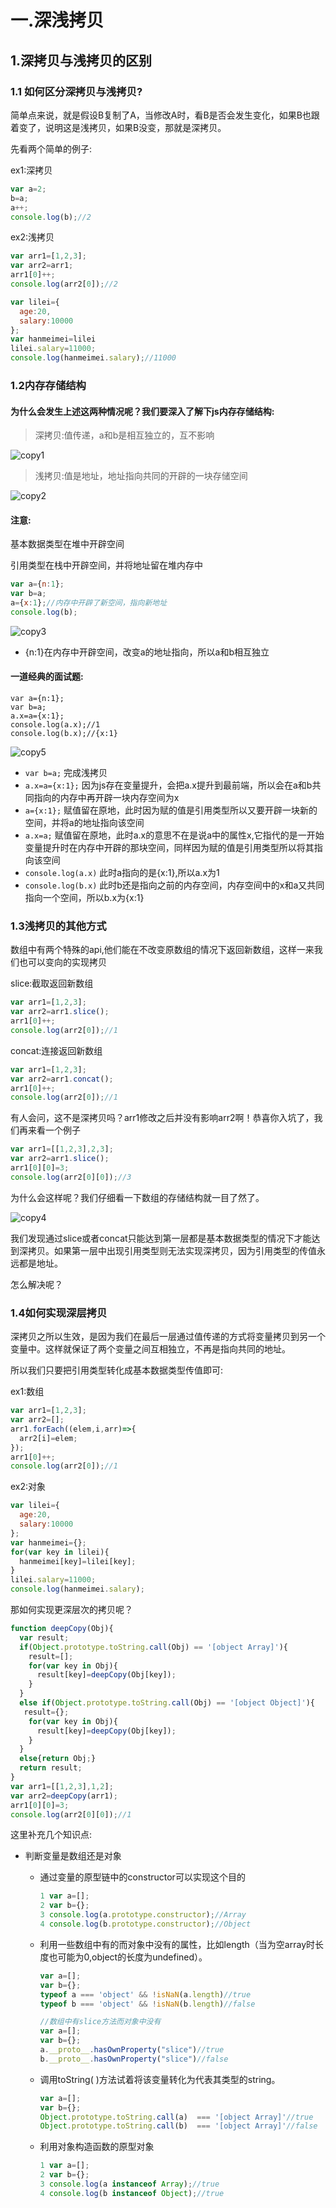 # 一.深浅拷贝

## 1.深拷贝与浅拷贝的区别

### 1.1 如何区分深拷贝与浅拷贝?

简单点来说，就是假设B复制了A，当修改A时，看B是否会发生变化，如果B也跟着变了，说明这是浅拷贝，如果B没变，那就是深拷贝。

先看两个简单的例子:

ex1:深拷贝
```javascript
var a=2;
b=a;
a++;
console.log(b);//2
```

ex2:浅拷贝
```javascript
var arr1=[1,2,3];
var arr2=arr1;
arr1[0]++;
console.log(arr2[0]);//2

var lilei={
  age:20,
  salary:10000
};
var hanmeimei=lilei
lilei.salary=11000;
console.log(hanmeimei.salary);//11000
```
### 1.2内存存储结构

#### 为什么会发生上述这两种情况呢？我们要深入了解下js内存存储结构:

> 深拷贝:值传递，a和b是相互独立的，互不影响

![copy1](https://hansu-1253325863.cos.ap-shanghai.myqcloud.com/newblog/markdown/js-img/copy1.png)

> 浅拷贝:值是地址，地址指向共同的开辟的一块存储空间

![copy2](https://hansu-1253325863.cos.ap-shanghai.myqcloud.com/newblog/markdown/js-img/copy2.png)

#### 注意:

基本数据类型在堆中开辟空间

引用类型在栈中开辟空间，并将地址留在堆内存中

```javascript
var a={n:1};
var b=a;
a={x:1};//内存中开辟了新空间，指向新地址
console.log(b);
```

![copy3](https://hansu-1253325863.cos.ap-shanghai.myqcloud.com/newblog/markdown/js-img/copy3.png)

* {n:1}在内存中开辟空间，改变a的地址指向，所以a和b相互独立


#### 一道经典的面试题:

```
var a={n:1};
var b=a;
a.x=a={x:1};
console.log(a.x);//1
console.log(b.x);//{x:1}
```

![copy5](https://hansu-1253325863.cos.ap-shanghai.myqcloud.com/newblog/markdown/js-img/copy5.png)

* `var b=a;` 完成浅拷贝
* `a.x=a={x:1};` 因为js存在变量提升，会把a.x提升到最前端，所以会在a和b共同指向的内存中再开辟一块内存空间为x
* `a={x:1};` 赋值留在原地，此时因为赋的值是引用类型所以又要开辟一块新的空间，并将a的地址指向该空间
* `a.x=a;` 赋值留在原地，此时a.x的意思不在是说a中的属性x,它指代的是一开始变量提升时在内存中开辟的那块空间，同样因为赋的值是引用类型所以将其指向该空间
* `console.log(a.x)` 此时a指向的是{x:1},所以a.x为1
* `console.log(b.x)` 此时b还是指向之前的内存空间，内存空间中的x和a又共同指向一个空间，所以b.x为{x:1}



### 1.3浅拷贝的其他方式

数组中有两个特殊的api,他们能在不改变原数组的情况下返回新数组，这样一来我们也可以变向的实现拷贝

slice:截取返回新数组

```javascript
var arr1=[1,2,3];
var arr2=arr1.slice();
arr1[0]++;
console.log(arr2[0]);//1
```

concat:连接返回新数组

```javascript
var arr1=[1,2,3];
var arr2=arr1.concat();
arr1[0]++;
console.log(arr2[0]);//1
```

有人会问，这不是深拷贝吗？arr1修改之后并没有影响arr2啊！恭喜你入坑了，我们再来看一个例子

```javascript
var arr1=[[1,2,3],2,3];
var arr2=arr1.slice();
arr1[0][0]=3;
console.log(arr2[0][0]);//3
```

为什么会这样呢？我们仔细看一下数组的存储结构就一目了然了。

![copy4](https://hansu-1253325863.cos.ap-shanghai.myqcloud.com/newblog/markdown/js-img/copy4.png)

我们发现通过slice或者concat只能达到第一层都是基本数据类型的情况下才能达到深拷贝。如果第一层中出现引用类型则无法实现深拷贝，因为引用类型的传值永远都是地址。

怎么解决呢？

### 1.4如何实现深层拷贝

深拷贝之所以生效，是因为我们在最后一层通过值传递的方式将变量拷贝到另一个变量中。这样就保证了两个变量之间互相独立，不再是指向共同的地址。

所以我们只要把引用类型转化成基本数据类型传值即可:

ex1:数组

```javascript
var arr1=[1,2,3];
var arr2=[];
arr1.forEach((elem,i,arr)=>{
  arr2[i]=elem;
});
arr1[0]++;
console.log(arr2[0]);//1
```

ex2:对象

```javascript
var lilei={
  age:20,
  salary:10000
};
var hanmeimei={};
for(var key in lilei){
  hanmeimei[key]=lilei[key];
}
lilei.salary=11000;
console.log(hanmeimei.salary);
```

那如何实现更深层次的拷贝呢？

```javascript
function deepCopy(Obj){
  var result;
  if(Object.prototype.toString.call(Obj) == '[object Array]'){
    result=[];
    for(var key in Obj){
      result[key]=deepCopy(Obj[key]);
    }
  }
  else if(Object.prototype.toString.call(Obj) == '[object Object]'){
   result={};
    for(var key in Obj){
      result[key]=deepCopy(Obj[key]);
    }
  }
  else{return Obj;}
  return result;
}
var arr1=[[1,2,3],1,2];
var arr2=deepCopy(arr1);
arr1[0][0]=3;
console.log(arr2[0][0]);//1
```

这里补充几个知识点:

* 判断变量是数组还是对象

  * 通过变量的原型链中的constructor可以实现这个目的

    ```javascript
    1 var a=[];
    2 var b={};
    3 console.log(a.prototype.constructor);//Array
    4 console.log(b.prototype.constructor);//Object
    ```

  * 利用一些数组中有的而对象中没有的属性，比如length（当为空array时长度也可能为0,object的长度为undefined）。

    ```javascript
    var a=[];
    var b={};
    typeof a === 'object' && !isNaN(a.length)//true
    typeof b === 'object' && !isNaN(b.length)//false

    //数组中有slice方法而对象中没有
    var a=[];
    var b={};
    a.__proto__.hasOwnProperty("slice")//true
    b.__proto__.hasOwnProperty("slice")//false
    ```

  * 调用toString( )方法试着将该变量转化为代表其类型的string。 

    ```javascript
    var a=[];
    var b={};
    Object.prototype.toString.call(a)  === '[object Array]'//true
    Object.prototype.toString.call(b)  === '[object Array]'//false
    ```

  * 利用对象构造函数的原型对象

    ```javascript
    1 var a=[];
    2 var b={};
    3 console.log(a instanceof Array);//true
    4 console.log(b instanceof Object);//true
    ```

    ​

    ​

#### 



### 